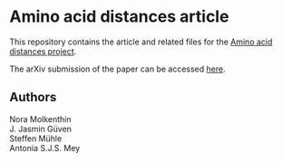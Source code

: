 # Amino acid distances article

This repository contains the article and related files for the 
[Amino acid distances project](https://github.com/meyresearch/amino_acid_distance_distributions).

The arXiv submission of the paper can be accessed [here](https://doi.org/10.48550/arXiv.2205.09074).

## Authors
Nora Molkenthin     
J. Jasmin Güven     
Steffen Mühle       
Antonia S.J.S. Mey       
